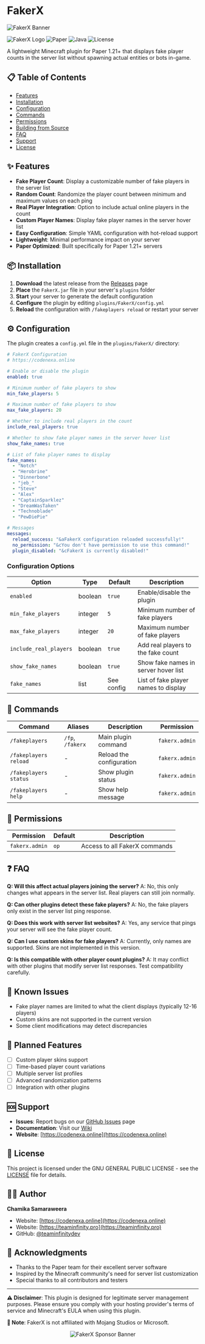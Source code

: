 # FakerX

<div>
  <img src="https://raw.githubusercontent.com/teaminfinitydev/teaminfinitydev/refs/heads/main/img/fakerx_banner.svg" alt="FakerX Banner">
</div>

![FakerX Logo](https://img.shields.io/badge/FakerX-v1.0.0-brightgreen)
![Paper](https://img.shields.io/badge/Paper-1.21+-blue)
![Java](https://img.shields.io/badge/Java-21-orange)
![License](https://img.shields.io/badge/License-MIT-yellow)


A lightweight Minecraft plugin for Paper 1.21+ that displays fake player counts in the server list without spawning actual entities or bots in-game.


## 📋 Table of Contents

- [Features](#-features)
- [Installation](#-installation)
- [Configuration](#-configuration)
- [Commands](#-commands)
- [Permissions](#-permissions)
- [Building from Source](#-building-from-source)
- [FAQ](#-faq)
- [Support](#-support)
- [License](#-license)

## ✨ Features

- **Fake Player Count**: Display a customizable number of fake players in the server list
- **Random Count**: Randomize the player count between minimum and maximum values on each ping
- **Real Player Integration**: Option to include actual online players in the count
- **Custom Player Names**: Display fake player names in the server hover list
- **Easy Configuration**: Simple YAML configuration with hot-reload support
- **Lightweight**: Minimal performance impact on your server
- **Paper Optimized**: Built specifically for Paper 1.21+ servers

## 📦 Installation

1. **Download** the latest release from the [Releases](https://github.com/teaminfinitydev/FakerX/releases) page
2. **Place** the `FakerX.jar` file in your server's `plugins` folder
3. **Start** your server to generate the default configuration
4. **Configure** the plugin by editing `plugins/FakerX/config.yml`
5. **Reload** the configuration with `/fakeplayers reload` or restart your server

## ⚙️ Configuration

The plugin creates a `config.yml` file in the `plugins/FakerX/` directory:

```yaml
# FakerX Configuration
# https://codenexa.online

# Enable or disable the plugin
enabled: true

# Minimum number of fake players to show
min_fake_players: 5

# Maximum number of fake players to show
max_fake_players: 20

# Whether to include real players in the count
include_real_players: true

# Whether to show fake player names in the server hover list
show_fake_names: true

# List of fake player names to display
fake_names:
  - "Notch"
  - "Herobrine"
  - "Dinnerbone"
  - "jeb_"
  - "Steve"
  - "Alex"
  - "CaptainSparklez"
  - "DreamWasTaken"
  - "Technoblade"
  - "PewDiePie"

# Messages
messages:
  reload_success: "&aFakerX configuration reloaded successfully!"
  no_permission: "&cYou don't have permission to use this command!"
  plugin_disabled: "&cFakerX is currently disabled!"
```

### Configuration Options

| Option | Type | Default | Description |
|--------|------|---------|-------------|
| `enabled` | boolean | `true` | Enable/disable the plugin |
| `min_fake_players` | integer | `5` | Minimum number of fake players |
| `max_fake_players` | integer | `20` | Maximum number of fake players |
| `include_real_players` | boolean | `true` | Add real players to the fake count |
| `show_fake_names` | boolean | `true` | Show fake names in server hover list |
| `fake_names` | list | See config | List of fake player names to display |

## 🔧 Commands

| Command | Aliases | Description | Permission |
|---------|---------|-------------|------------|
| `/fakeplayers` | `/fp`, `/fakerx` | Main plugin command | `fakerx.admin` |
| `/fakeplayers reload` | - | Reload the configuration | `fakerx.admin` |
| `/fakeplayers status` | - | Show plugin status | `fakerx.admin` |
| `/fakeplayers help` | - | Show help message | `fakerx.admin` |

## 🔐 Permissions

| Permission | Default | Description |
|------------|---------|-------------|
| `fakerx.admin` | `op` | Access to all FakerX commands |


## ❓ FAQ

**Q: Will this affect actual players joining the server?**
A: No, this only changes what appears in the server list. Real players can still join normally.

**Q: Can other plugins detect these fake players?**
A: No, the fake players only exist in the server list ping response.

**Q: Does this work with server list websites?**
A: Yes, any service that pings your server will see the fake player count.

**Q: Can I use custom skins for fake players?**
A: Currently, only names are supported. Skins are not implemented in this version.

**Q: Is this compatible with other player count plugins?**
A: It may conflict with other plugins that modify server list responses. Test compatibility carefully.

## 🐛 Known Issues

- Fake player names are limited to what the client displays (typically 12-16 players)
- Custom skins are not supported in the current version
- Some client modifications may detect discrepancies

## 🔮 Planned Features

- [ ] Custom player skins support
- [ ] Time-based player count variations
- [ ] Multiple server list profiles
- [ ] Advanced randomization patterns
- [ ] Integration with other plugins

## 🆘 Support

- **Issues**: Report bugs on our [GitHub Issues](https://github.com/teaminfinitydev/FakerX/issues) page
- **Documentation**: Visit our [Wiki](https://github.com/teaminfinitydev/FakerX/wiki)
- **Website**: [https://codenexa.online](https://codenexa.online)

## 📄 License

This project is licensed under the GNU GENERAL PUBLIC LICENSE - see the [LICENSE](LICENSE) file for details.

## 👨‍💻 Author

**Chamika Samaraweera**
- Website: [https://codenexa.online](https://codenexa.online)
- Website: [https://teaminfinity.pro](https://teaminfinity.pro)
- GitHub: [@teaminfinitydev](https://github.com/teaminfinitydev)

## 🙏 Acknowledgments

- Thanks to the Paper team for their excellent server software
- Inspired by the Minecraft community's need for server list customization
- Special thanks to all contributors and testers

---

**⚠️ Disclaimer**: This plugin is designed for legitimate server management purposes. Please ensure you comply with your hosting provider's terms of service and Minecraft's EULA when using this plugin.

**📝 Note**: FakerX is not affiliated with Mojang Studios or Microsoft.


<div align="center">
  <img src="https://raw.githubusercontent.com/teaminfinitydev/teaminfinitydev/refs/heads/main/img/codenexa_sponsor_banner_new.svg" alt="FakerX Sponsor Banner">
</div>
